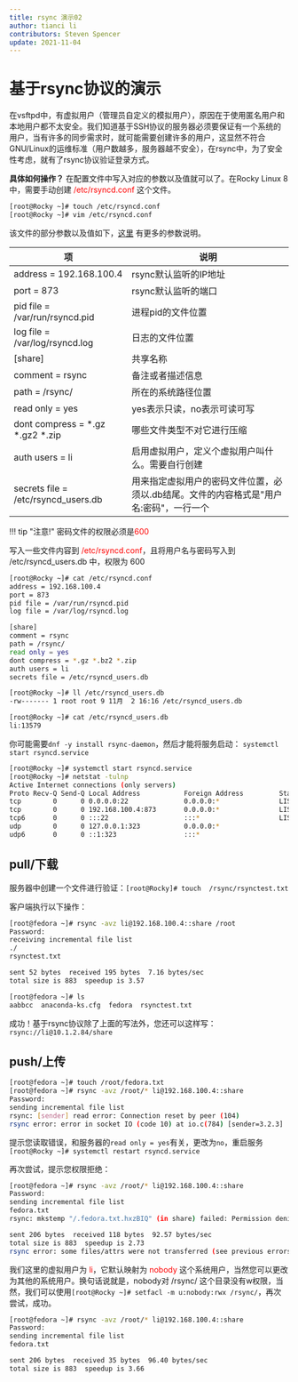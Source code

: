 ```yaml
---
title: rsync 演示02
author: tianci li
contributors: Steven Spencer
update: 2021-11-04
---
```


# 基于rsync协议的演示
在vsftpd中，有虚拟用户（管理员自定义的模拟用户），原因在于使用匿名用户和本地用户都不太安全。我们知道基于SSH协议的服务器必须要保证有一个系统的用户，当有许多的同步需求时，就可能需要创建许多的用户，这显然不符合GNU/Linux的运维标准（用户数越多，服务器越不安全），在rsync中，为了安全性考虑，就有了rsync协议验证登录方式。

**具体如何操作？**
在配置文件中写入对应的参数以及值就可以了。在Rocky Linux 8中，需要手动创建 <font color=red>/etc/rsyncd.conf</font> 这个文件。

```bash
[root@Rocky ~]# touch /etc/rsyncd.conf
[root@Rocky ~]# vim /etc/rsyncd.conf
```

该文件的部分参数以及值如下，[这里](04_rsync_configure.zh.md) 有更多的参数说明。

|项|说明|
|---|---|
| address = 192.168.100.4 | rsync默认监听的IP地址 |
| port = 873 | rsync默认监听的端口 |
| pid file = /var/run/rsyncd.pid | 进程pid的文件位置 |
| log file = /var/log/rsyncd.log | 日志的文件位置 |
| [share] | 共享名称 |
| comment = rsync | 备注或者描述信息 |
| path = /rsync/ | 所在的系统路径位置 |
| read only = yes| yes表示只读，no表示可读可写 |
| dont compress = *.gz *.gz2 *.zip | 哪些文件类型不对它进行压缩 |
| auth users = li| 启用虚拟用户，定义个虚拟用户叫什么。需要自行创建|
| secrets file = /etc/rsyncd_users.db | 用来指定虚拟用户的密码文件位置，必须以.db结尾。文件的内容格式是"用户名:密码"，一行一个 |

!!! tip "注意!"
    密码文件的权限必须是<font color=red>600</font>

写入一些文件内容到 <font color=red>/etc/rsyncd.conf</font>，且将用户名与密码写入到 /etc/rsyncd_users.db 中，权限为 600

```bash
[root@Rocky ~]# cat /etc/rsyncd.conf
address = 192.168.100.4
port = 873
pid file = /var/run/rsyncd.pid
log file = /var/log/rsyncd.log

[share]
comment = rsync
path = /rsync/
read only = yes
dont compress = *.gz *.bz2 *.zip
auth users = li
secrets file = /etc/rsyncd_users.db

[root@Rocky ~]# ll /etc/rsyncd_users.db
-rw------- 1 root root 9 11月  2 16:16 /etc/rsyncd_users.db

[root@Rocky ~]# cat /etc/rsyncd_users.db
li:13579
```

你可能需要`dnf -y install rsync-daemon`，然后才能将服务启动： `systemctl start rsyncd.service`

```bash
[root@Rocky ~]# systemctl start rsyncd.service
[root@Rocky ~]# netstat -tulnp
Active Internet connections (only servers)
Proto Recv-Q Send-Q Local Address           Foreign Address         State       PID/Program name    
tcp        0      0 0.0.0.0:22              0.0.0.0:*               LISTEN      691/sshd            
tcp        0      0 192.168.100.4:873       0.0.0.0:*               LISTEN      4607/rsync          
tcp6       0      0 :::22                   :::*                    LISTEN      691/sshd            
udp        0      0 127.0.0.1:323           0.0.0.0:*                           671/chronyd         
udp6       0      0 ::1:323                 :::*                                671/chronyd  
```

## pull/下载

服务器中创建一个文件进行验证：`[root@Rocky]# touch  /rsync/rsynctest.txt`

客户端执行以下操作：

```bash
[root@fedora ~]# rsync -avz li@192.168.100.4::share /root
Password:
receiving incremental file list
./
rsynctest.txt

sent 52 bytes  received 195 bytes  7.16 bytes/sec
total size is 883  speedup is 3.57

[root@fedora ~]# ls
aabbcc  anaconda-ks.cfg  fedora  rsynctest.txt
```

成功！基于rsync协议除了上面的写法外，您还可以这样写：`rsync://li@10.1.2.84/share`

## push/上传

```bash
[root@fedora ~]# touch /root/fedora.txt
[root@fedora ~]# rsync -avz /root/* li@192.168.100.4::share
Password:
sending incremental file list
rsync: [sender] read error: Connection reset by peer (104)
rsync error: error in socket IO (code 10) at io.c(784) [sender=3.2.3]
```

提示您读取错误，和服务器的`read only = yes`有关，更改为`no`，重启服务`[root@Rocky ~]# systemctl restart rsyncd.service`

再次尝试，提示您权限拒绝：

```bash
[root@fedora ~]# rsync -avz /root/* li@192.168.100.4::share
Password:
sending incremental file list
fedora.txt
rsync: mkstemp "/.fedora.txt.hxzBIQ" (in share) failed: Permission denied (13)

sent 206 bytes  received 118 bytes  92.57 bytes/sec
total size is 883  speedup is 2.73
rsync error: some files/attrs were not transferred (see previous errors) (code 23) at main.c(1330) [sender=3.2.3]
```

我们这里的虚拟用户为 <font color=red>li</font>，它默认映射为 <font color=red>nobody</font> 这个系统用户，当然您可以更改为其他的系统用户。换句话说就是，nobody对 /rsync/ 这个目录没有w权限，当然，我们可以使用`[root@Rocky ~]# setfacl -m u:nobody:rwx /rsync/`，再次尝试，成功。

```bash
[root@fedora ~]# rsync -avz /root/* li@192.168.100.4::share
Password:
sending incremental file list
fedora.txt

sent 206 bytes  received 35 bytes  96.40 bytes/sec
total size is 883  speedup is 3.66

```
